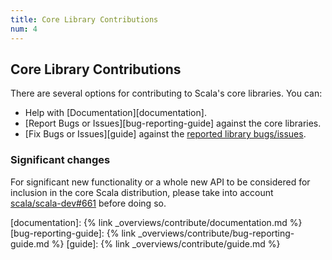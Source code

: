 ```yaml
---
title: Core Library Contributions
num: 4
---
```

## Core Library Contributions

There are several options for contributing to Scala's core libraries. You can:

* Help with [Documentation][documentation].
* [Report Bugs or Issues][bug-reporting-guide] against the core libraries.
* [Fix Bugs or Issues][guide] against the
  [reported library bugs/issues](https://github.com/scala/bug).

### Significant changes

For significant new functionality or a whole new API to be considered for inclusion in the core Scala distribution,
please take into account [scala/scala-dev#661](https://github.com/scala/scala-dev/issues/661) before doing so.

[documentation]: {% link _overviews/contribute/documentation.md %}
[bug-reporting-guide]: {% link _overviews/contribute/bug-reporting-guide.md %}
[guide]: {% link _overviews/contribute/guide.md %}

